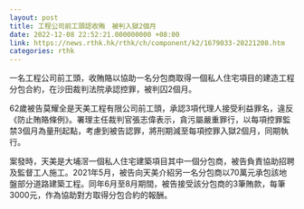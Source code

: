 ```yaml
---
layout: post
title: 工程公司前工頭認收賄　被判入獄2個月
date: 2022-12-08 22:52:21.000000000 +08:00
link: https://news.rthk.hk/rthk/ch/component/k2/1679033-20221208.htm
categories: rthk
---
```


一名工程公司前工頭，收賄賂以協助一名分包商取得一個私人住宅項目的建造工程分包合約，在沙田裁判法院承認控罪，被判囚2個月。

62歲被告莫耀全是天美工程有限公司前工頭，承認3項代理人接受利益罪名，違反《防止賄賂條例》。署理主任裁判官張志偉表示，貪污屬嚴重罪行，以每項控罪監禁3個月為量刑起點，考慮到被告認罪，將刑期減至每項控罪入獄2個月，同期執行。

案發時，天美是大埔滘一個私人住宅建築項目其中一個分包商，被告負責協助招聘及監督工人施工。2021年5月，被告向天美介紹另一名分包商以70萬元承包該地盤部分道路建築工程。同年6月至8月期間，被告接受該分包商的3筆賄款，每筆3000元，作為協助對方取得分包合約的報酬。
